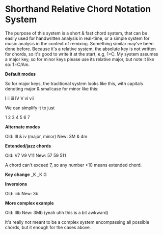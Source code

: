 # Shorthand Relative Chord Notation System

The purpose of this system is a short & fast chord system, that can be easily used for handwritten analysis in real-time, or a simple system for music analysis in the context of remixing. Something similar may've been done before. Because it's a relative system, the absolute key is not written for chords, so it's good to write it at the start, e.g, 1=C. My system assumes a major key, so for minor keys please use its relative major, but note it like so: 1=C/Am. 

**Default modes**

So for major keys, the traditional system looks like this, with capitals denoting major & smallcase for minor like this:

I	ii	iii	IV	V	vi	vii

We can simplify it to just

1	2	3	4	5	6	7

**Alternate modes**

Old: III & iv (major, minor)
New: 3M & 4m

**Extended/jazz chords**

Old: V7	V9	V11
New: 57 59 511

A chord can't exceed 7, so any number >10 means extended chord.

**Key change**
_K <new key>
_K G

**Inversions**

Old: iiib
New: 3b

**More complex example**

Old: IIIb
New: 3Mb (yeah uhh this is a bit awkward)

It's really not meant to be a complex system encompassing all possible chords, but it enough for the cases above.
